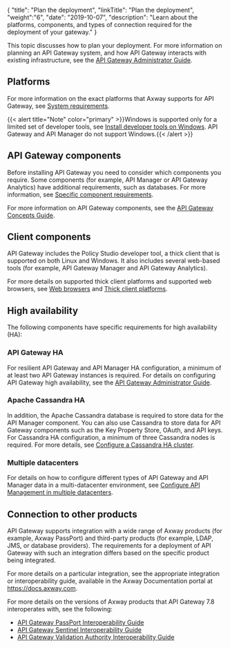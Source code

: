 {
"title": "Plan the deployment",
"linkTitle": "Plan the deployment",
"weight":"6",
"date": "2019-10-07",
"description": "Learn about the platforms, components, and types of connection required for the deployment of your gateway."
}

This topic discusses how to plan your deployment. For more information on planning an API Gateway system, and how API Gateway interacts with existing infrastructure, see the
[API Gateway Administrator Guide](/bundle/APIGateway_77_AdministratorGuide_allOS_en_HTML5/).

## Platforms

For more information on the exact platforms that Axway supports for API Gateway, see [System requirements](system_requirements).

{{< alert title="Note" color="primary" >}}Windows is supported only for a limited set of developer tools, see [Install developer tools on Windows](install_dev_tools). API Gateway and API Manager do not support Windows.{{< /alert >}}

## API Gateway components

Before installing API Gateway you need to consider which components you require. Some components (for example, API Manager or API Gateway Analytics) have additional requirements, such as databases. For more information, see [Specific component requirements](system_requirements#specific_component_requirements).

For more information on API Gateway components, see the [API Gateway Concepts Guide](/bundle/APIGateway_77_ConceptsGuide_allOS_en_HTML5).

## Client components

API Gateway includes the Policy Studio developer tool, a thick client that is supported on both Linux and Windows. It also includes several web-based tools (for example, API Gateway Manager and API Gateway Analytics).

For more details on supported thick client platforms and supported web browsers, see [Web browsers](../../system_requirements.htm#web_browsers) and [Thick client platforms](../../system_requirements.htm#thick_client_platforms).

## High availability

The following components have specific requirements for high availability (HA):

### API Gateway HA

For resilient API Gateway and API Manager HA configuration, a minimum of at least two API Gateway instances is required. For details on configuring API Gateway high availability, see the [API Gateway Administrator Guide](/bundle/APIGateway_77_AdministratorGuide_allOS_en_HTML5/).

### Apache Cassandra HA

In addition, the Apache Cassandra database is required to store data for the API Manager component. You can also use Cassandra to store data for API Gateway components such as the Key Property Store, OAuth, and API keys. For Cassandra HA configuration, a minimum of three Cassandra nodes is required. For more details, see
[Configure a Cassandra HA cluster](cassandra_install).

### Multiple datacenters

For details on how to configure different types of API Gateway and API Manager data in a multi-datacenter environment, see [Configure API Management in multiple datacenters](multi_datacenter_intro).

## Connection to other products

API Gateway supports integration with a wide range of Axway products (for example,
Axway PassPort) and third-party products (for example, LDAP, JMS, or database providers). The requirements for a deployment of API Gateway with such an integration differs based on the specific product being integrated.

For more details on a particular integration, see the appropriate integration or interoperability guide, available in the Axway Documentation portal at <https://docs.axway.com>.

For more details on the versions of Axway products that API Gateway 7.8 interoperates with, see the following:

* [API Gateway PassPort Interoperability Guide](/bundle/APIGateway_77_PassPort_InteropGuide_allOS_en_HTML5)
* [API Gateway Sentinel Interoperability Guide](/bundle/APIGateway_77_Sentinel_InteropGuide_allOS_en_HTML5)
* [API Gateway Validation Authority Interoperability Guide](/bundle/APIGateway_77_VA_InteropGuide_allOS_en_HTML5)
